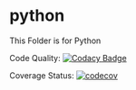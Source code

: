 # python
This Folder is for Python

Code Quality:
[![Codacy Badge](https://api.codacy.com/project/badge/Grade/7ed3065306d54f6c95a108fd5b830e36)](https://www.codacy.com/app/AndreasEfth/python?utm_source=github.com&amp;utm_medium=referral&amp;utm_content=AndreasEfth/python&amp;utm_campaign=Badge_Grade)

Coverage Status: 
[![codecov](https://codecov.io/gh/AndreasEfth/python/branch/master/graph/badge.svg)](https://codecov.io/gh/AndreasEfth/python)
